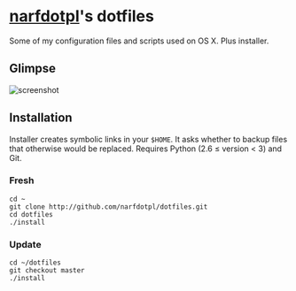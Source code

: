 [narfdotpl][]'s dotfiles
========================

Some of my configuration files and scripts used on OS X.
Plus installer.

  [narfdotpl]: http://narf.pl/


Glimpse
-------

![screenshot](http://dl.dropbox.com/u/2618196/dotfiles.png)


Installation
------------

Installer creates symbolic links in your `$HOME`.  It asks whether
to backup files that otherwise would be replaced.  Requires Python
(2.6 ≤ version < 3) and Git.


### Fresh

    cd ~
    git clone http://github.com/narfdotpl/dotfiles.git
    cd dotfiles
    ./install


### Update

    cd ~/dotfiles
    git checkout master
    ./install
